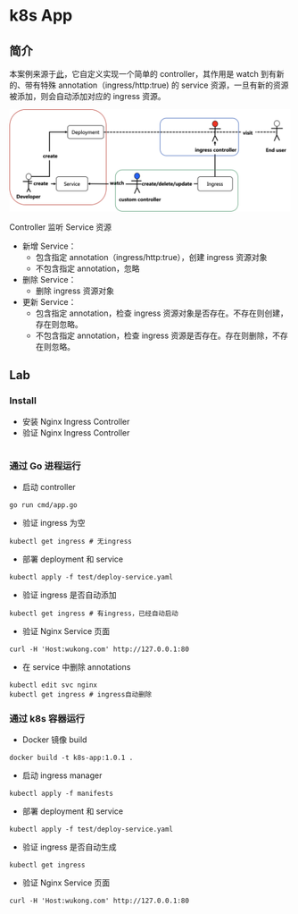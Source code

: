 # k8s App

## 简介

本案例来源于[此](https://github.com/baidingtech/operator-lesson-demo.git)，它自定义实现一个简单的 controller，其作用是 watch 到有新的、带有特殊 annotation（ingress/http:true) 的 service 资源，一旦有新的资源被添加，则会自动添加对应的 ingress 资源。

<img src="figures/image-20220912100551553.png" alt="image-20220912100551553" style="zoom:50%;" />

Controller 监听 Service 资源

- 新增 Service：
  - 包含指定 annotation（ingress/http:true），创建 ingress 资源对象
  - 不包含指定 annotation，忽略
- 删除 Service：
  - 删除 ingress 资源对象
- 更新 Service：
  - 包含指定 annotation，检查 ingress 资源对象是否存在。不存在则创建，存在则忽略。
  - 不包含指定 annotation，检查 ingress 资源是否存在。存在则删除，不存在则忽略。

## Lab

### Install

- 安装 Nginx Ingress Controller
- 验证 Nginx Ingress Controller

```shell

```

### 通过 Go 进程运行

- 启动 controller
```shell
go run cmd/app.go
```

- 验证 ingress 为空
```shell
kubectl get ingress # 无ingress 
```

- 部署 deployment 和 service

```shell
kubectl apply -f test/deploy-service.yaml 
```

- 验证 ingress 是否自动添加

```shell
kubectl get ingress # 有ingress，已经自动启动 
```

- 验证 Nginx Service 页面
```shell
curl -H 'Host:wukong.com' http://127.0.0.1:80
```

- 在 service 中删除 annotations

```shell
kubectl edit svc nginx
kubectl get ingress # ingress自动删除
```

### 通过 k8s 容器运行

- Docker 镜像 build
```shell
docker build -t k8s-app:1.0.1 .
```

- 启动 ingress manager
```shell
kubectl apply -f manifests
```

- 部署 deployment 和 service
```shell
kubectl apply -f test/deploy-service.yaml 
```

- 验证 ingress 是否自动生成
```shell
kubectl get ingress
```

- 验证 Nginx Service 页面
```shell
curl -H 'Host:wukong.com' http://127.0.0.1:80
```

